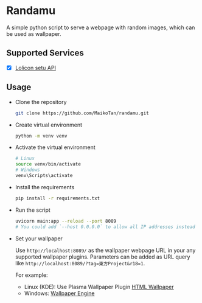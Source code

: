 # Randamu

A simple python script to serve a webpage with random images, which can be used as wallpaper.

## Supported Services

- [x] [Lolicon setu API](https://api.lolicon.app/#/setu)

## Usage

- Clone the repository

    ```bash
    git clone https://github.com/MaikoTan/randamu.git
    ```

- Create virtual environment

    ```bash
    python -m venv venv
    ```

- Activate the virtual environment

    ```bash
    # Linux
    source venv/bin/activate
    # Windows
    venv\Scripts\activate
    ```

- Install the requirements

    ```bash
    pip install -r requirements.txt
    ```

- Run the script

    ```bash
    uvicorn main:app --reload --port 8089
    # You could add `--host 0.0.0.0` to allow all IP addresses instead of `localhost`.
    ```

- Set your wallpaper

    Use `http://localhost:8089/` as the wallpaper webpage URL in your any supported wallpaper plugins.
    Parameters can be added as URL query like `http://localhost:8089/?tag=東方Project&r18=1`.

    For example:

    - Linux (KDE): Use Plasma Wallpaper Plugin [HTML Wallpaper](https://store.kde.org/p/1324580)
    - Windows: [Wallpaper Engine](https://www.wallpaperengine.io/)